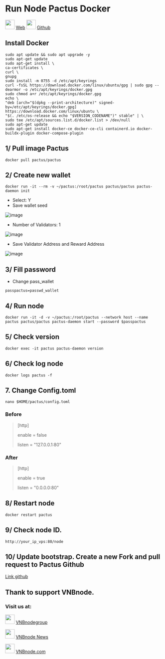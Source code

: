 # Run Node Pactus Docker
<img src="https://user-images.githubusercontent.com/50621007/183283867-56b4d69f-bc6e-4939-b00a-72aa019d1aea.png" width="30"/> <a href="https://pactus.org" target="_blank">Web</a>
<img src="https://github.com/vnbnode/VNBnode-Guides/assets/76662222/4b23c7fc-4ffb-4126-a0a8-92caa02acb51" width="30"/> <a href="https://discord.gg/pactus-795592769300987944" target="_blank">Github</a>
## Install Docker
```
sudo apt update && sudo apt upgrade -y
sudo apt-get update
sudo apt-get install \
ca-certificates \
curl \
gnupg
sudo install -m 0755 -d /etc/apt/keyrings
curl -fsSL https://download.docker.com/linux/ubuntu/gpg | sudo gpg --dearmor -o /etc/apt/keyrings/docker.gpg
sudo chmod a+r /etc/apt/keyrings/docker.gpg
echo \
"deb [arch="$(dpkg --print-architecture)" signed-by=/etc/apt/keyrings/docker.gpg] https://download.docker.com/linux/ubuntu \
"$(. /etc/os-release && echo "$VERSION_CODENAME")" stable" | \
sudo tee /etc/apt/sources.list.d/docker.list > /dev/null
sudo apt-get update
sudo apt-get install docker-ce docker-ce-cli containerd.io docker-buildx-plugin docker-compose-plugin
```
## 1/ Pull image Pactus
```
docker pull pactus/pactus
```
## 2/ Create new wallet
```
docker run -it --rm -v ~/pactus:/root/pactus pactus/pactus pactus-daemon init
```
- Select: Y
- Save wallet seed

![image](https://github.com/vnbnode/VNBnode-Guides/assets/76662222/c3651ee4-d555-42c3-9a06-5bffc3323aed)
- Number of Validators: 1

![image](https://github.com/vnbnode/VNBnode-Guides/assets/76662222/43eae9e2-d9ae-4130-ae4f-93a3e927edbc)
- Save Validator Address and Reward Address

![image](https://github.com/vnbnode/VNBnode-Guides/assets/76662222/bc1283c6-cb91-4236-8789-16dcc5694290)

## 3/ Fill password
- Change pass_wallet
```
passpactus=passwd_wallet
```
## 4/ Run node
```
docker run -it -d -v ~/pactus:/root/pactus --network host --name pactus pactus/pactus pactus-daemon start --password $passpactus
```
## 5/ Check version
```
docker exec -it pactus pactus-daemon version
```
## 6/ Check log node
```
docker logs pactus -f
```
## 7. Change Config.toml
```
nano $HOME/pactus/config.toml
```
### Before
> [http]
> 
> enable = false
> 
> listen = "127.0.0.1:80"
> 
### After
> [http]
> 
> enable = true
> 
> listen = "0.0.0.0:80"
> 
## 8/ Restart node
```
docker restart pactus
```
## 9/ Check node ID.
```
http://your_ip_vps:80/node
```
## 10/ Update bootstrap. Create a new Fork and pull request to Pactus Github
[Link github](https://github.com/pactus-project/pactus)

## Thank to support VNBnode.
### Visit us at:

<img src="https://user-images.githubusercontent.com/50621007/183283867-56b4d69f-bc6e-4939-b00a-72aa019d1aea.png" width="30"/> <a href="https://t.me/VNBnodegroup" target="_blank">VNBnodegroup</a>

<img src="https://user-images.githubusercontent.com/50621007/183283867-56b4d69f-bc6e-4939-b00a-72aa019d1aea.png" width="30"/> <a href="https://t.me/Vnbnode" target="_blank">VNBnode News</a>

<img src="https://github.com/vnbnode/binaries/blob/main/Logo/VNBnode.jpg" width="30"/> <a href="https://VNBnode.com" target="_blank">VNBnode.com</a>
